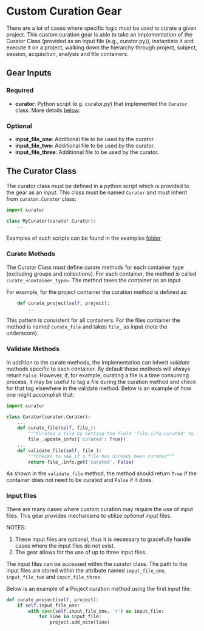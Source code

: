 # Custom Curation Gear
There are a lot of cases where specific logic must be used to curate a given project. 
This custom curation gear is able to take an implementation of the Curator Class 
(provided as an input file (e.g., curator.py)), instantiate it and 
execute it on a project, walking down the hierarchy through project, subject, session, 
acquisition, analysis and file containers.

## Gear Inputs

### Required
* **curator**: Python script (e.g. curator.py) that implemented the `Curator` class. 
More details [below](#curator-class).
### Optional
* **input_file_one**: Additional file to be used by the curator. 
* **input_file_two**: Additional file to be used by the curator.
* **input_file_three**: Additional file to be used by the curator.

## <a name="curator-class"></a>The Curator Class
The curator class must be defined in a python script which is provided to the gear
as an input. This class must be named `Curator` and must inherit from `curator.Curator`
class:
```python
import curator

class MyCurator(curator.Curator):
    ...
```

Examples of such scripts can be found in the examples [folder](./examples)

### Curate Methods
The Curator Class must define curate methods for each container type 
(excluding groups and collections). For each container, the method is 
called `curate_<container_type>`. The method takes the container as an input.

For example, for the project container the curation method is defined as:
```python
    def curate_project(self, project):
        ...
```

This pattern is consistent for all containers. For the files container the method is 
named `curate_file` and takes `file_` as input (note the underscore).

### Validate Methods
In addition to the curate methods, the implementation can inherit _validate_ methods 
specific to each container. By default these methods will always return `False`. 
However, if, for example, curating a file is a time consuming process, it may be useful 
to tag a file during the curation method and check for that tag elsewhere in the 
validate method. Below is an example of how one might accomplish that:

```python
import curator

class Curator(curator.Curator):
	...
	def curate_file(self, file_):
		"""Curates a file by setting the field 'file.info.curated' to True"""
		file_.update_info({'curated': True})
	...
	def validate_file(self, file_):
		"""Checks to see if a file has already been curated"""
		return file_.info.get('curated', False)
```

As shown in the `validate_file` method, the method should return `True` if the 
container does not need to be curated and `False` if it does.

### Input files
There are many cases where custom curation may require the use of input files. 
This gear provides mechanisms to utilize _optional_ input files.

NOTES:
1. These input files are optional, thus it is necessary to gracefully handle cases 
where the input files do not exist.
2. The gear  allows for the use of up to three input files.

The input files can be accessed within the curator class. The path to the input files 
are stored within the attribute named `input_file_one`, `input_file_two` and 
`input_file_three`.

Below is an example of a Project curation method using the first input file:
```python
def curate_project(self, project):
	if self.input_file_one:
		with open(self.input_file_one, 'r') as input_file:
			for line in input_file:
				project.add_note(line)
```
